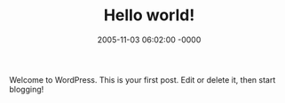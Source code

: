 ﻿---
layout: post
title:  "Hello world!"
date: 2005-11-03 06:02:00 -0000
tags: blog
---

Welcome to WordPress. This is your first post. Edit or delete it, then start blogging!